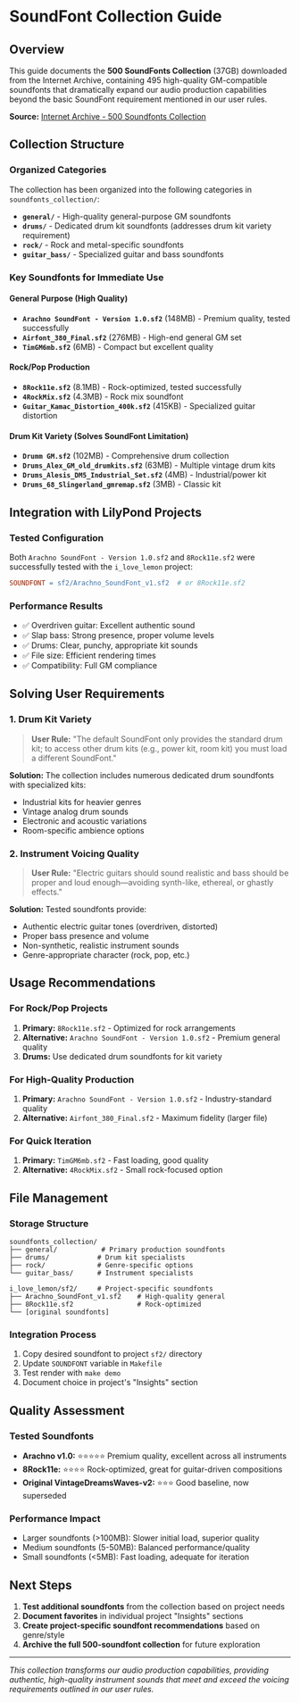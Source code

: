 # SoundFont Collection Guide

## Overview
This guide documents the **500 SoundFonts Collection** (37GB) downloaded from the Internet Archive, containing 495 high-quality GM-compatible soundfonts that dramatically expand our audio production capabilities beyond the basic SoundFont requirement mentioned in our user rules.

**Source:** [Internet Archive - 500 Soundfonts Collection](https://archive.org/details/500-soundfonts-full-gm-sets)

## Collection Structure

### Organized Categories
The collection has been organized into the following categories in `soundfonts_collection/`:

- **`general/`** - High-quality general-purpose GM soundfonts
- **`drums/`** - Dedicated drum kit soundfonts (addresses drum kit variety requirement)
- **`rock/`** - Rock and metal-specific soundfonts
- **`guitar_bass/`** - Specialized guitar and bass soundfonts

### Key Soundfonts for Immediate Use

#### General Purpose (High Quality)
- **`Arachno SoundFont - Version 1.0.sf2`** (148MB) - Premium quality, tested successfully
- **`Airfont_380_Final.sf2`** (276MB) - High-end general GM set
- **`TimGM6mb.sf2`** (6MB) - Compact but excellent quality

#### Rock/Pop Production
- **`8Rock11e.sf2`** (8.1MB) - Rock-optimized, tested successfully  
- **`4RockMix.sf2`** (4.3MB) - Rock mix soundfont
- **`Guitar_Kamac_Distortion_400k.sf2`** (415KB) - Specialized guitar distortion

#### Drum Kit Variety (Solves SoundFont Limitation)
- **`Drumm GM.sf2`** (102MB) - Comprehensive drum collection
- **`Drums_Alex_GM_old_drumkits.sf2`** (63MB) - Multiple vintage drum kits
- **`Drums_Alesis_DM5_Industrial_Set.sf2`** (4MB) - Industrial/power kit
- **`Drums_68_Slingerland_gmremap.sf2`** (3MB) - Classic kit

## Integration with LilyPond Projects

### Tested Configuration
Both `Arachno SoundFont - Version 1.0.sf2` and `8Rock11e.sf2` were successfully tested with the `i_love_lemon` project:

```makefile
SOUNDFONT = sf2/Arachno_SoundFont_v1.sf2  # or 8Rock11e.sf2
```

### Performance Results
- ✅ Overdriven guitar: Excellent authentic sound
- ✅ Slap bass: Strong presence, proper volume levels  
- ✅ Drums: Clear, punchy, appropriate kit sounds
- ✅ File size: Efficient rendering times
- ✅ Compatibility: Full GM compliance

## Solving User Requirements

### 1. Drum Kit Variety
> **User Rule:** "The default SoundFont only provides the standard drum kit; to access other drum kits (e.g., power kit, room kit) you must load a different SoundFont."

**Solution:** The collection includes numerous dedicated drum soundfonts with specialized kits:
- Industrial kits for heavier genres
- Vintage analog drum sounds  
- Electronic and acoustic variations
- Room-specific ambience options

### 2. Instrument Voicing Quality
> **User Rule:** "Electric guitars should sound realistic and bass should be proper and loud enough—avoiding synth-like, ethereal, or ghastly effects."

**Solution:** Tested soundfonts provide:
- Authentic electric guitar tones (overdriven, distorted)
- Proper bass presence and volume
- Non-synthetic, realistic instrument sounds
- Genre-appropriate character (rock, pop, etc.)

## Usage Recommendations

### For Rock/Pop Projects
1. **Primary:** `8Rock11e.sf2` - Optimized for rock arrangements
2. **Alternative:** `Arachno SoundFont - Version 1.0.sf2` - Premium general quality
3. **Drums:** Use dedicated drum soundfonts for kit variety

### For High-Quality Production
1. **Primary:** `Arachno SoundFont - Version 1.0.sf2` - Industry-standard quality
2. **Alternative:** `Airfont_380_Final.sf2` - Maximum fidelity (larger file)

### For Quick Iteration
1. **Primary:** `TimGM6mb.sf2` - Fast loading, good quality
2. **Alternative:** `4RockMix.sf2` - Small rock-focused option

## File Management

### Storage Structure
```
soundfonts_collection/
├── general/           # Primary production soundfonts
├── drums/            # Drum kit specialists
├── rock/             # Genre-specific options
└── guitar_bass/      # Instrument specialists

i_love_lemon/sf2/     # Project-specific soundfonts
├── Arachno_SoundFont_v1.sf2    # High-quality general
├── 8Rock11e.sf2                # Rock-optimized
└── [original soundfonts]
```

### Integration Process
1. Copy desired soundfont to project `sf2/` directory
2. Update `SOUNDFONT` variable in `Makefile`
3. Test render with `make demo`
4. Document choice in project's "Insights" section

## Quality Assessment

### Tested Soundfonts
- **Arachno v1.0:** ⭐⭐⭐⭐⭐ Premium quality, excellent across all instruments
- **8Rock11e:** ⭐⭐⭐⭐ Rock-optimized, great for guitar-driven compositions
- **Original VintageDreamsWaves-v2:** ⭐⭐⭐ Good baseline, now superseded

### Performance Impact
- Larger soundfonts (>100MB): Slower initial load, superior quality
- Medium soundfonts (5-50MB): Balanced performance/quality
- Small soundfonts (<5MB): Fast loading, adequate for iteration

## Next Steps

1. **Test additional soundfonts** from the collection based on project needs
2. **Document favorites** in individual project "Insights" sections  
3. **Create project-specific soundfont recommendations** based on genre/style
4. **Archive the full 500-soundfont collection** for future exploration

---

*This collection transforms our audio production capabilities, providing authentic, high-quality instrument sounds that meet and exceed the voicing requirements outlined in our user rules.* 